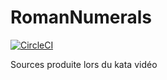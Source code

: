 # RomanNumerals
[![CircleCI](https://circleci.com/gh/geleouet/RomanNumerals/tree/master.svg?style=svg)](https://circleci.com/gh/geleouet/RomanNumerals/tree/master)


Sources produite lors du kata vidéo
